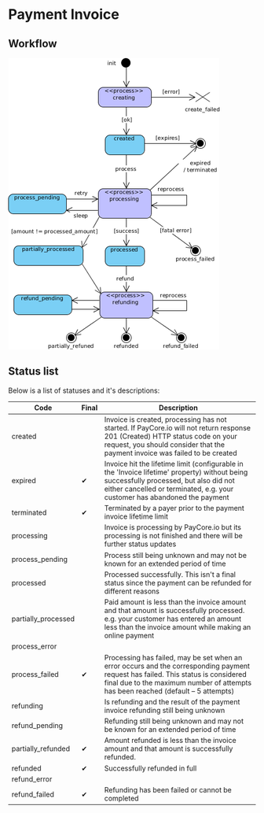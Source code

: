 # Payment Invoice

## Workflow

![New UI](images/payment_invoice_flow.png)

## Status list

Below is a list of statuses and it's descriptions:

| Code | Final | Description |
|------|-----|--------------|
| created |  | Invoice is created, processing has not started. If PayCore.io will not return response 201 (Created) HTTP status code on your request, you should consider that the payment invoice was failed to be created |
| expired | ✔ | Invoice hit the lifetime limit (configurable in the 'Invoice lifetime' property) without being successfully processed, but also did not either cancelled or terminated, e.g. your customer has abandoned the payment |
| terminated | ✔ | Terminated by a payer prior to the payment invoice lifetime limit |
| processing |  | Invoice is processing by PayCore.io but its processing is not finished and there will be further status updates |
| process_pending |  | Process still being unknown and may not be known for an extended period of time |
| processed |  | Processed successfully. This isn't a final status since the payment can be refunded for different reasons |
| partially_processed |  | Paid amount is less than the invoice amount and that amount is successfully processed. e.g. your customer has entered an amount less than the invoice amount while making an online payment | 
| process_error |  |  |
| process_failed | ✔ | Processing has failed, may be set when an error occurs and the corresponding payment request has failed. This status is considered final due to the maximum number of attempts has been reached (default – 5 attempts) |
| refunding |  | Is refunding and the result of the payment invoice refunding still being unknown |
| refund_pending |  | Refunding still being unknown and may not be known for an extended period of time |
| partially_refunded | ✔ | Amount refunded is less than the invoice amount and that amount is successfully refunded. |
| refunded | ✔ | Successfully refunded in full |
| refund_error |  |  |
| refund_failed | ✔ | Refunding has been failed or cannot be completed |
